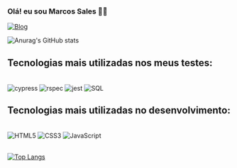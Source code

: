### Olá! eu sou Marcos Sales ✌🏿

[![Blog](https://img.shields.io/badge/Marcos_sales-0077B5?style=for-the-badge&logo=linkedin&logoColor=white)](https://www.linkedin.com/in/devmarcossales/)

![Anurag's GitHub stats](https://github-readme-stats.vercel.app/api?username=marckosalks&show_icons=true&theme=transparent)

## Tecnologias mais utilizadas nos meus testes:

<div style=" display: inline_block"><br/>
    <img align="center" alt="cypress" src="https://img.shields.io/badge/cypress-323330?style=for-the-badge&logo=javascript&logoColor=white"/>
    <img align="center" alt="rspec" src="https://img.shields.io/badge/rspec-CC342D?style=for-the-badge&logo=ruby&logoColor=white"/>
    <img align="center" alt="jest" src="https://img.shields.io/badge/Jest-323330?style=for-the-badge&logo=Jest&logoColor=white"/>
    <img align="center" alt="SQL" src="https://img.shields.io/badge/SQL_Server-CCCCCC?style=for-the-badge&logo=microsoft-sql-server&logoColor=black"/>
</div>

## Tecnologias mais utilizadas no desenvolvimento:

<div style=" display: inline_block"><br/>
    <img align="center" alt="HTML5" src="https://img.shields.io/badge/HTML5-FB5821?style=for-the-badge&logo=html5&logoColor=white"/>
    <img align="center" alt="CSS3" src="https://img.shields.io/badge/CSS3-1572B6?style=for-the-badge&logo=css3&logoColor=whit)"/>
    <img align="center" alt="JavaScript" src="https://img.shields.io/badge/JavaScript-F7DF1E?style=for-the-badge&logo=javascript&logoColor=white"/>
</div><br/>

[![Top Langs](https://github-readme-stats.vercel.app/api/top-langs/?username=anuraghazra&hide_progress=true)](https://github.com/anuraghazra/github-readme-stats)

